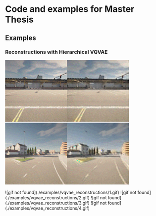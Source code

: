 # Code and examples for Master Thesis

## Examples

### Reconstructions with Hierarchical VQVAE
<p float="left">
  <img src="./examples/vqvae_reconstructions/1.gif" width="400" />
  <img src="./examples/vqvae_reconstructions/2.gif" width="400" /> 
</p>
![gif not found](./examples/vqvae_reconstructions/1.gif) ![gif not found](./examples/vqvae_reconstructions/2.gif)
![gif not found](./examples/vqvae_reconstructions/3.gif) ![gif not found](./examples/vqvae_reconstructions/4.gif)
